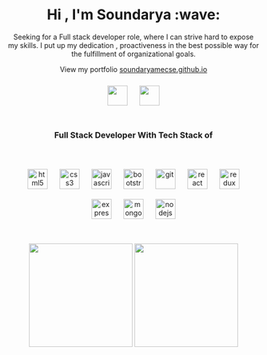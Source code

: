 <h1 align="center">Hi , I'm Soundarya :wave:</h1>
<p align="center">Seeking for a Full stack developer role, where I can strive hard to expose my skills. I put up my dedication , proactiveness in the best possible way for the fulfillment of organizational goals.</p>
<p align="center">View my portfolio <a href="https://soundaryamecse.github.io">soundaryamecse.github.io</a></p>
<p align="center">
<a href="https://twitter.com/SoundaryaM20"><img src="https://devicon.dev/devicon.git/icons/twitter/twitter-original.svg" width="40" height="40" style="padding:10px;"/></a>
<a href="https://www.linkedin.com/in/soundarya-m-29b346113"/><img src="https://devicon.dev/devicon.git/icons/linkedin/linkedin-original.svg" width="40" height="40" style="padding:10px;"/></a>
</p>
<h1></h1>
<h3 align="center">Full Stack Developer With Tech Stack of</h3><br />
<p align="center">
  <img src="https://devicon.dev/devicon.git/icons/html5/html5-original.svg" alt="html5" width="40" height="40" style="padding:10px;"/>
 <img src="https://devicon.dev/devicon.git/icons/css3/css3-original.svg" alt="css3" width="40" height="40" style="padding:10px;"/> 
  <img src="https://devicons.github.io/devicon/devicon.git/icons/javascript/javascript-original.svg" alt="javascript" width="40" height="40" style="padding:10px;"/>
  <img src="https://devicons.github.io/devicon/devicon.git/icons/bootstrap/bootstrap-plain.svg" alt="bootstrap" width="40" height="40" style="padding:10px;"/> 
  <img src="https://devicon.dev/devicon.git/icons/git/git-original.svg" alt="git" width="40" height="40" style="padding:10px;"/>
  <img src="https://devicon.dev/devicon.git/icons/react/react-original.svg" alt="react" width="40" height="40" style="padding:10px;"/>
   <img src="https://devicons.github.io/devicon/devicon.git/icons/redux/redux-original.svg" alt="redux" width="40" height="40" style="padding:10px;"/> 
   <img src="https://devicon.dev/devicon.git/icons/express/express-original.svg" alt="express" width="40" height="40" style="padding:10px;"/> 
    <img src="https://devicon.dev/devicon.git/icons/mongodb/mongodb-original.svg" alt="mongodb" width="40" height="40" style="padding:10px;"/> 
     <img src="https://devicon.dev/devicon.git/icons/nodejs/nodejs-original.svg" alt="nodejs" width="40" height="40" style="padding:10px;"/> 
 </p>
 <h1></h1>
 
  <p align='center'>
  <img src="https://github-readme-stats.vercel.app/api?username=soundaryamecse&theme=dark&show_icons=true&count_private=true" height="207px" /> 
  <img src="https://github-readme-stats.vercel.app/api/top-langs/?username=soundaryamecse&theme=dark" height="207px" />

</P>
    
<!--**soundaryamecse/soundaryamecse** is a ✨ _special_ ✨ repository because its `README.md` (this file) appears on your GitHub profile.
Here are some ideas to get you started:
- 🔭 I’m currently working on ...
- 🌱 I’m currently learning ...
- 👯 I’m looking to collaborate on ...
- 🤔 I’m looking for help with ...
- 💬 Ask me about ...
- 📫 How to reach me: ...
- 😄 Pronouns: ...
- ⚡ Fun fact: ...
-->



